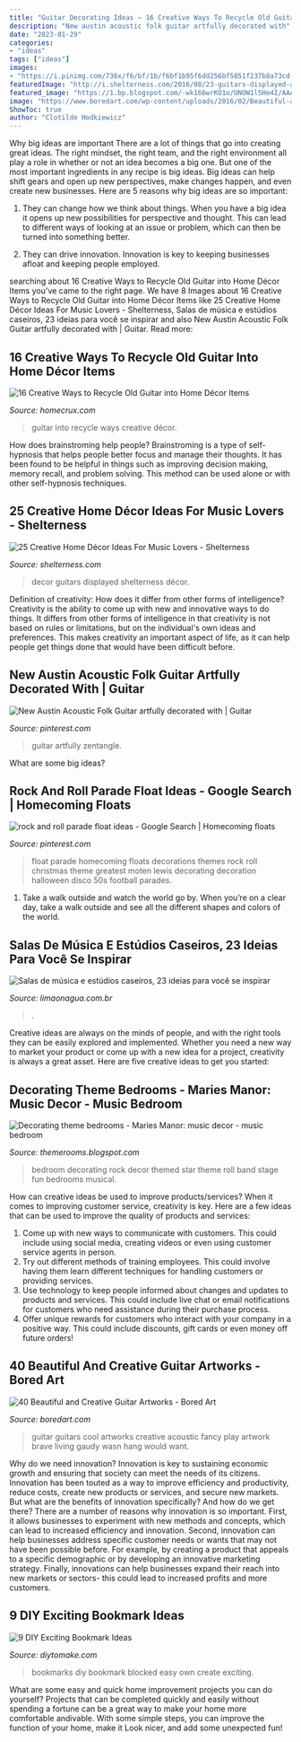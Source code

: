 ```yaml
---
title: "Guitar Decorating Ideas ~ 16 Creative Ways To Recycle Old Guitar Into Home Décor Items"
description: "New austin acoustic folk guitar artfully decorated with"
date: "2023-01-29"
categories:
- "ideas"
tags: ["ideas"]
images:
- "https://i.pinimg.com/736x/f6/bf/1b/f6bf1b95f6dd256bf5851f237b8a73cd--homecoming-floats-homecoming-themes.jpg"
featuredImage: "http://i.shelterness.com/2016/08/23-guitars-displayed-as-decor-on-the-wall.jpg"
featured_image: "https://1.bp.blogspot.com/-wk166wrKO1o/UNOW1l5He4I/AAAAAAAAGtI/ZE-HhhZJWdg/s1600/music+bedroom+decorating+ideas-music+bedroom+decorating+ideas.jpg"
image: "https://www.boredart.com/wp-content/uploads/2016/02/Beautiful-and-Creative-Guitar-Artworks-7.jpg"
ShowToc: true
author: "Clotilde Hodkiewicz"
---
```



Why big ideas are important
There are a lot of things that go into creating great ideas. The right mindset, the right team, and the right environment all play a role in whether or not an idea becomes a big one. But one of the most important ingredients in any recipe is big ideas. Big ideas can help shift gears and open up new perspectives, make changes happen, and even create new businesses. Here are 5 reasons why big ideas are so important: 
1. They can change how we think about things. When you have a big idea it opens up new possibilities for perspective and thought. This can lead to different ways of looking at an issue or problem, which can then be turned into something better. 

2. They can drive innovation. Innovation is key to keeping businesses afloat and keeping people employed.

	

		
searching about 16 Creative Ways to Recycle Old Guitar into Home Décor Items you've came to the right page. We have 8 Images about 16 Creative Ways to Recycle Old Guitar into Home Décor Items like 25 Creative Home Décor Ideas For Music Lovers - Shelterness, Salas de música e estúdios caseiros, 23 ideias para você se inspirar and also New Austin Acoustic Folk Guitar artfully decorated with | Guitar. Read more:
		
    
## 16 Creative Ways To Recycle Old Guitar Into Home Décor Items

<img loading=lazy src="https://www.homecrux.com/wp-content/uploads/2017/08/doll-house-guitar_5.jpg" onerror="this.onerror=null;this.src='https://tse2.mm.bing.net/th?id=OIP.ylB4140Sit4zQgdYoT6wRAHaFh&amp;pid=15.1';" alt="16 Creative Ways to Recycle Old Guitar into Home Décor Items">

_Source: homecrux.com_

>guitar into recycle ways creative décor. 

	

How does brainstroming help people?
Brainstroming is a type of self-hypnosis that helps people better focus and manage their thoughts. It has been found to be helpful in things such as improving decision making, memory recall, and problem solving. This method can be used alone or with other self-hypnosis techniques.

    
## 25 Creative Home Décor Ideas For Music Lovers - Shelterness

<img loading=lazy src="http://i.shelterness.com/2016/08/23-guitars-displayed-as-decor-on-the-wall.jpg" onerror="this.onerror=null;this.src='https://tse4.mm.bing.net/th?id=OIP.TJPQpQfDKrxrUtsqQ0AzdQHaJ7&amp;pid=15.1';" alt="25 Creative Home Décor Ideas For Music Lovers - Shelterness">

_Source: shelterness.com_

>decor guitars displayed shelterness décor. 

	

Definition of creativity: How does it differ from other forms of intelligence?
Creativity is the ability to come up with new and innovative ways to do things. It differs from other forms of intelligence in that creativity is not based on rules or limitations, but on the individual's own ideas and preferences. This makes creativity an important aspect of life, as it can help people get things done that would have been difficult before.

    
## New Austin Acoustic Folk Guitar Artfully Decorated With | Guitar

<img loading=lazy src="https://i.pinimg.com/originals/1e/b6/be/1eb6be5be881e589fb9bd8133fd55f3f.jpg" onerror="this.onerror=null;this.src='https://tse4.mm.bing.net/th?id=OIP.0ehkUFpyr_o1vfXI8pmfXwHaJ4&amp;pid=15.1';" alt="New Austin Acoustic Folk Guitar artfully decorated with | Guitar">

_Source: pinterest.com_

>guitar artfully zentangle. 

	

What are some big ideas?
 

    
## Rock And Roll Parade Float Ideas - Google Search | Homecoming Floats

<img loading=lazy src="https://i.pinimg.com/736x/f6/bf/1b/f6bf1b95f6dd256bf5851f237b8a73cd--homecoming-floats-homecoming-themes.jpg" onerror="this.onerror=null;this.src='https://tse1.mm.bing.net/th?id=OIP.5lpNoUp8ZvnF6mEKz-1abgHaFj&amp;pid=15.1';" alt="rock and roll parade float ideas - Google Search | Homecoming floats">

_Source: pinterest.com_

>float parade homecoming floats decorations themes rock roll christmas theme greatest moten lewis decorating decoration halloween disco 50s football parades. 

	

1) Take a walk outside and watch the world go by. When you’re on a clear day, take a walk outside and see all the different shapes and colors of the world.

    
## Salas De Música E Estúdios Caseiros, 23 Ideias Para Você Se Inspirar

<img loading=lazy src="https://www.limaonagua.com.br/wp-content/uploads/2014/09/16-sala-instrumentos.jpg" onerror="this.onerror=null;this.src='https://tse4.mm.bing.net/th?id=OIP.g3eMxxO1DfBMdy_NKxi59QHaE4&amp;pid=15.1';" alt="Salas de música e estúdios caseiros, 23 ideias para você se inspirar">

_Source: limaonagua.com.br_

>. 

	

Creative ideas are always on the minds of people, and with the right tools they can be easily explored and implemented. Whether you need a new way to market your product or come up with a new idea for a project, creativity is always a great asset. Here are five creative ideas to get you started:

    
## Decorating Theme Bedrooms - Maries Manor: Music Decor - Music Bedroom

<img loading=lazy src="https://1.bp.blogspot.com/-wk166wrKO1o/UNOW1l5He4I/AAAAAAAAGtI/ZE-HhhZJWdg/s1600/music+bedroom+decorating+ideas-music+bedroom+decorating+ideas.jpg" onerror="this.onerror=null;this.src='https://tse4.mm.bing.net/th?id=OIP.Vk7QMcSa1XztRPLLCC9fDgHaE8&amp;pid=15.1';" alt="Decorating theme bedrooms - Maries Manor: music decor - music bedroom">

_Source: themerooms.blogspot.com_

>bedroom decorating rock decor themed star theme roll band stage fun bedrooms musical. 

	

How can creative ideas be used to improve products/services?
When it comes to improving customer service, creativity is key. Here are a few ideas that can be used to improve the quality of products and services: 
1. Come up with new ways to communicate with customers. This could include using social media, creating videos or even using customer service agents in person.
2. Try out different methods of training employees. This could involve having them learn different techniques for handling customers or providing services.
3. Use technology to keep people informed about changes and updates to products and services. This could include live chat or email notifications for customers who need assistance during their purchase process.
4. Offer unique rewards for customers who interact with your company in a positive way. This could include discounts, gift cards or even money off future orders!

    
## 40 Beautiful And Creative Guitar Artworks - Bored Art

<img loading=lazy src="https://www.boredart.com/wp-content/uploads/2016/02/Beautiful-and-Creative-Guitar-Artworks-7.jpg" onerror="this.onerror=null;this.src='https://tse4.mm.bing.net/th?id=OIP._lG-T02FjbtuBm_kAYIyPQHaM5&amp;pid=15.1';" alt="40 Beautiful and Creative Guitar Artworks - Bored Art">

_Source: boredart.com_

>guitar guitars cool artworks creative acoustic fancy play artwork brave living gaudy wasn hang would want. 

	

Why do we need innovation?
Innovation is key to sustaining economic growth and ensuring that society can meet the needs of its citizens. Innovation has been touted as a way to improve efficiency and productivity, reduce costs, create new products or services, and secure new markets. But what are the benefits of innovation specifically? And how do we get there?
There are a number of reasons why innovation is so important. First, it allows businesses to experiment with new methods and concepts, which can lead to increased efficiency and innovation. Second, innovation can help businesses address specific customer needs or wants that may not have been possible before. For example, by creating a product that appeals to a specific demographic or by developing an innovative marketing strategy. Finally, innovations can help businesses expand their reach into new markets or sectors- this could lead to increased profits and more customers.

    
## 9 DIY Exciting Bookmark Ideas

<img loading=lazy src="https://www.diytomake.com/wp-content/uploads/2015/10/DIY-Color-Block-Bookmarks.jpg" onerror="this.onerror=null;this.src='https://tse3.mm.bing.net/th?id=OIP.SkuFCQ6r8esx1tGOk-x1HwHaFo&amp;pid=15.1';" alt="9 DIY Exciting Bookmark Ideas">

_Source: diytomake.com_

>bookmarks diy bookmark blocked easy own create exciting. 

	

What are some easy and quick home improvement projects you can do yourself?
Projects that can be completed quickly and easily without spending a fortune can be a great way to make your home more comfortable andivable. With some simple steps, you can improve the function of your home, make it Look nicer, and add some unexpected fun!

